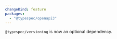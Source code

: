 ```yaml
---
changeKind: feature
packages:
  - "@typespec/openapi3"
---
```


`@typespec/versioning` is now an optional dependency.